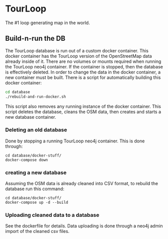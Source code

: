 # TourLoop
The #1 loop generating map in the world.

## Build-n-run the DB

The TourLoop database is run out of a custom docker container.
This docker container has the TourLoop version of the OpenStreetMap data already inside of it.
There are no volumes or mounts required when running the TourLoop neo4j container.
If the container is stopped, then the database is effectively deleted.
In order to change the data in the docker container, a new container must be built.
There is a script for automatically building this docker container:

```bash
cd database
./rebuild-and-run-docker.sh
```

This script also removes any running instance of the docker container.
This script deletes the database, cleans the OSM data, then creates and starts a new database container.


### Deleting an old database
Done by stopping a running TourLoop neo4j container.
This is done through:
```
cd database/docker-stuff/
docker-compose down
```

### creating a new database
Assuming the OSM data is already cleaned into CSV format, to rebuild the database run this command:
```
cd database/docker-stuff/
docker-compose up -d --build
```

### Uploading cleaned data to a database
See the dockerfile for details. Data uploading is done through a neo4j admin import of the cleaned csv files.
